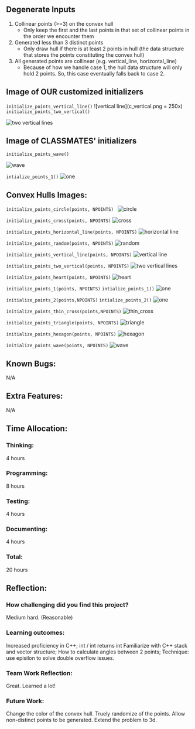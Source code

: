 ## Degenerate Inputs
1. Collinear points (>=3) on the convex hull
    - Only keep the first and the last points in that set of collinear points in the order we encounter them
2. Generated less than 3 distinct points
    - Only draw hull if there is at least 2 points in hull (the data structure that stores the points constituting the convex hull)
3. All generated points are collinear (e.g. vertical_line, horizontal_line)
    - Because of how we handle case 1, the hull data structure will only hold 2 points. So, this case eventually falls back to case 2.

## Image of OUR customized initializers
`initialize_points_vertical_line()`
![vertical line](c_vertical.png = 250x)
`initialize_points_two_vertical()`

![two vertical lines](c_two_vertical.png)

## Image of CLASSMATES' initializers
`initialize_points_wave()`

![wave](c_wave.png)

`intialize_points_1()`
![one](c_one.png)

## Convex Hulls Images:

`initialize_points_circle(points, NPOINTS) `
![circle](c_circle.png)

`initialize_points_cross(points, NPOINTS)`
![cross](c_cross.png)

`initialize_points_horizontal_line(points, NPOINTS)`
![horizontal line](c_horizontail.png)

`initialize_points_random(points, NPOINTS)`
![random](c_box.png)

`initialize_points_vertical_line(points, NPOINTS)`
![vertical line](c_vertical.png)

`initialize_points_two_vertical(points, NPOINTS)`
![two vertical lines](c_two_vertical.png)

`initialize_points_heart(points, NPOINTS)`
![heart](c_heart.png)

`initialize_points_1(points, NPOINTS)`
`intialize_points_1()`
![one](c_one.png)

`initialize_points_2(points,NPOINTS)`
`intialize_points_2()`
![one](c_two.png)

`initialize_points_thin_cross(points,NPOINTS)`
![thin_cross](c_thin_cross.png)

`initialize_points_triangle(points, NPOINTS)`
![triangle](c_triangle.png)

`initialize_points_hexagon(points, NPOINTS)`
![hexagon](c_hexagon.png)

`initialize_points_wave(points, NPOINTS)`
![wave](c_wave.png)

## Known Bugs:
N/A

## Extra Features:
N/A 

## Time Allocation:

### Thinking: 
4 hours

### Programming: 
8 hours

### Testing: 
4 hours

### Documenting: 
4 hours

### Total: 
20 hours

## Reflection:
### How challenging did you find this project? 
Medium hard. (Reasonable)

### Learning outcomes:
Increased proficiency in C++;
int / int returns int
Familiarize with C++ stack and vector structure;
How to calculate angles between 2 points;
Technique: use episilon to solve double overflow issues.

### Team Work Reflection:
Great. Learned a lot!

### Future Work:
Change the color of the convex hull.
Truely randomize of the points.
Allow non-distinct points to be generated.
Extend the problem to 3d.

